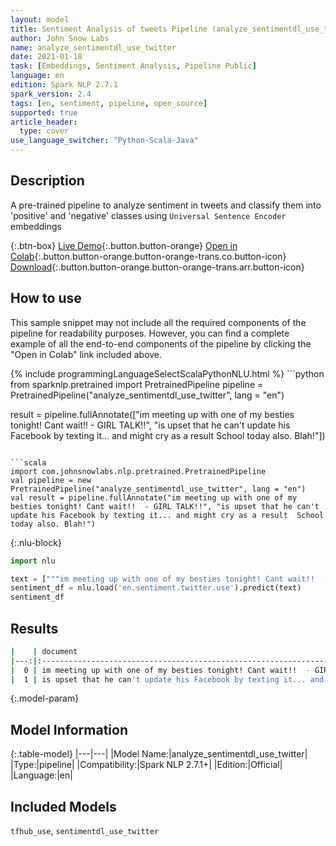```yaml
---
layout: model
title: Sentiment Analysis of tweets Pipeline (analyze_sentimentdl_use_twitter)
author: John Snow Labs
name: analyze_sentimentdl_use_twitter
date: 2021-01-18
task: [Embeddings, Sentiment Analysis, Pipeline Public]
language: en
edition: Spark NLP 2.7.1
spark_version: 2.4
tags: [en, sentiment, pipeline, open_source]
supported: true
article_header:
  type: cover
use_language_switcher: "Python-Scala-Java"
---
```


## Description

A pre-trained pipeline to analyze sentiment in tweets and classify them into 'positive' and 'negative' classes using `Universal Sentence Encoder` embeddings

{:.btn-box}
[Live Demo](https://demo.johnsnowlabs.com/public/SENTIMENT_EN/){:.button.button-orange}
[Open in Colab](https://colab.research.google.com/github/JohnSnowLabs/spark-nlp-workshop/blob/master/tutorials/streamlit_notebooks/SENTIMENT_EN.ipynb){:.button.button-orange.button-orange-trans.co.button-icon}
[Download](https://s3.amazonaws.com/auxdata.johnsnowlabs.com/public/models/analyze_sentimentdl_use_twitter_en_2.7.1_2.4_1610993470852.zip){:.button.button-orange.button-orange-trans.arr.button-icon}

## How to use

This sample snippet may not include all the required components of the pipeline for readability purposes. However, you can find a complete example of all the end-to-end components of the pipeline by clicking the "Open in Colab" link included above.




<div class="tabs-box" markdown="1">
{% include programmingLanguageSelectScalaPythonNLU.html %}
```python
from sparknlp.pretrained import PretrainedPipeline 
pipeline = PretrainedPipeline("analyze_sentimentdl_use_twitter", lang = "en") 

result = pipeline.fullAnnotate(["im meeting up with one of my besties tonight! Cant wait!!  - GIRL TALK!!", "is upset that he can't update his Facebook by texting it... and might cry as a result  School today also. Blah!"])
```

```scala
import com.johnsnowlabs.nlp.pretrained.PretrainedPipeline
val pipeline = new PretrainedPipeline("analyze_sentimentdl_use_twitter", lang = "en")
val result = pipeline.fullAnnotate("im meeting up with one of my besties tonight! Cant wait!!  - GIRL TALK!!", "is upset that he can't update his Facebook by texting it... and might cry as a result  School today also. Blah!")
```

{:.nlu-block}
```python
import nlu

text = ["""im meeting up with one of my besties tonight! Cant wait!!  - GIRL TALK!!", "is upset that he can't update his Facebook by texting it... and might cry as a result  School today also. Blah!"""]
sentiment_df = nlu.load('en.sentiment.twitter.use').predict(text)
sentiment_df
```

</div>

## Results

```bash
|    | document                                                                                                         | sentiment   |
|---:|:---------------------------------------------------------------------------------------------------------------- |:------------|
|  0 | im meeting up with one of my besties tonight! Cant wait!!  - GIRL TALK!!                                         | positive    |
|  1 | is upset that he can't update his Facebook by texting it... and might cry as a result  School today also. Blah!  | negative    |

```

{:.model-param}
## Model Information

{:.table-model}
|---|---|
|Model Name:|analyze_sentimentdl_use_twitter|
|Type:|pipeline|
|Compatibility:|Spark NLP 2.7.1+|
|Edition:|Official|
|Language:|en|

## Included Models

`tfhub_use`, `sentimentdl_use_twitter`